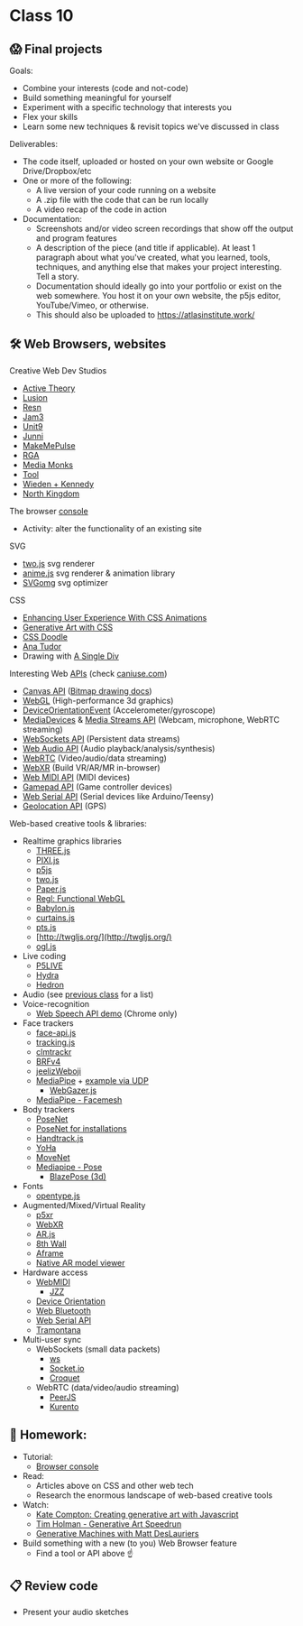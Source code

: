 # Class 10

## 😱 Final projects

Goals:

* Combine your interests (code and not-code)
* Build something meaningful for yourself
* Experiment with a specific technology that interests you
* Flex your skills
* Learn some new techniques & revisit topics we've discussed in class

Deliverables:

* The code itself, uploaded or hosted on your own website or Google Drive/Dropbox/etc
* One or more of the following: 
  * A live version of your code running on a website
  * A .zip file with the code that can be run locally
  * A video recap of the code in action
* Documentation:
  * Screenshots and/or video screen recordings that show off the output and program features
  * A description of the piece (and title if applicable). At least 1 paragraph about what you've created, what you learned, tools, techniques, and anything else that makes your project interesting. Tell a story.
  * Documentation should ideally go into your portfolio or exist on the web somewhere. You host it on your own website, the p5js editor, YouTube/Vimeo, or otherwise.
  * This should also be uploaded to https://atlasinstitute.work/

## 🛠️ Web Browsers, websites

Creative Web Dev Studios

* [Active Theory](https://activetheory.net/)
* [Lusion](https://lusion.co/)
* [Resn](https://resn.co.nz/)
* [Jam3](https://www.jam3.com/)
* [Unit9](https://www.unit9.com/digital)
* [Junni](https://next.junni.co.jp/)
* [MakeMePulse](https://www.makemepulse.com/)
* [RGA](https://www.rga.com/)
* [Media Monks](https://media.monks.com/)
* [Tool](https://toolofna.com/)
* [Wieden + Kennedy](https://wk.com/)
* [North Kingdom](https://www.northkingdom.com/)

The browser [console](https://creative-coding.decontextualize.com/browser-console/)

* Activity: alter the functionality of an existing site

SVG

* [two.js](https://two.js.org/) svg renderer
* [anime.js](https://animejs.com/) svg renderer & animation library
* [SVGomg](https://jakearchibald.github.io/svgomg/) svg optimizer

CSS

* [Enhancing User Experience With CSS Animations](https://stephaniewalter.design/blog/enhancing-user-experience-with-css-animations/)
* [Generative Art with CSS](https://yuanchuan.dev/talk/generative-art-with-css/)
* [CSS Doodle](https://css-doodle.com/)
* [Ana Tudor](https://codepen.io/thebabydino)
* Drawing with [A Single Div](https://a.singlediv.com/)

Interesting Web [APIs](https://developer.mozilla.org/en-US/docs/Web/API) (check [caniuse.com](https://caniuse.com/))

* [Canvas API](https://flaviocopes.com/canvas/) ([Bitmap drawing docs](https://developer.mozilla.org/en-US/docs/Web/API/Canvas_API))
* [WebGL](https://webglfundamentals.org/) (High-performance 3d graphics)
* [DeviceOrientationEvent](https://developers.google.com/web/fundamentals/native-hardware/device-orientation) (Accelerometer/gyroscope)
* [MediaDevices](https://developer.mozilla.org/en-US/docs/Web/API/MediaDevices) & [Media Streams API](https://developer.mozilla.org/en-US/docs/Web/API/Media_Streams_API) (Webcam, microphone, WebRTC streaming)
* [WebSockets API](https://developer.mozilla.org/en-US/docs/Web/API/WebSockets_API) (Persistent data streams)
* [Web Audio API](https://developer.mozilla.org/en-US/docs/Web/API/Web_Audio_API) (Audio playback/analysis/synthesis)
* [WebRTC](https://webrtc.org/) (Video/audio/data streaming)
* [WebXR](https://immersiveweb.dev/) (Build VR/AR/MR in-browser)
* [Web MIDI API](https://www.smashingmagazine.com/2018/03/web-midi-api/) (MIDI devices)
* [Gamepad API](https://developer.mozilla.org/en-US/docs/Web/API/Gamepad_API) (Game controller devices)
* [Web Serial API](https://codelabs.developers.google.com/codelabs/web-serial/) (Serial devices like Arduino/Teensy)
* [Geolocation API](https://developers.google.com/web/fundamentals/native-hardware/user-location) (GPS)

Web-based creative tools & libraries:

* Realtime graphics libraries
  * [THREE.js](http://threejs.org/)
  * [PIXI.js](http://www.pixijs.com/)
  * [p5js](http://p5js.org/)
  * [two.js](https://two.js.org/)
  * [Paper.js](https://paperjs.org/)
  * [Regl: Functional WebGL](http://regl.party/)
  * [Babylon.js](https://www.babylonjs.com/)
  * [curtains.js](https://www.curtainsjs.com/)
  * [pts.js](https://ptsjs.org/)
  * [http://twgljs.org/](http://twgljs.org/)
  * [ogl.js](https://github.com/oframe/ogl)
* Live coding
  * [P5LIVE](https://teddavis.org/p5live/)
  * [Hydra](https://github.com/ojack/hydra)
  * [Hedron](https://github.com/nudibranchrecords/hedron)
* Audio (see [previous class](./class-09.md) for a list)
* Voice-recognition
  * [Web Speech API demo](https://mdn.github.io/web-speech-api/speech-color-changer/) (Chrome only)
* Face trackers
  * [face-api.js](https://github.com/justadudewhohacks/face-api.js)
  * [tracking.js](https://trackingjs.com/)
  * [clmtrackr](https://github.com/auduno/clmtrackr)
  * [BRFv4](https://tastenkunst.github.io/brfv4_javascript_examples/)
  * [jeelizWeboji](https://github.com/jeeliz/jeelizWeboji)
  * [MediaPipe](https://mediapipe.dev/) + [example via UDP](https://github.com/madelinegannon/example-mediapipe-udp)
    * [WebGazer.js](https://webgazer.cs.brown.edu/)
  * [MediaPipe - Facemesh](https://google.github.io/mediapipe/solutions/face_mesh.html)
* Body trackers
  * [PoseNet](https://github.com/tensorflow/tfjs-models/tree/master/posenet)
  * [PoseNet for installations](https://github.com/oveddan/posenet-for-installations)
  * [Handtrack.js](https://github.com/victordibia/handtrack.js)
  * [YoHa](https://github.com/handtracking-io/yoha)
  * [MoveNet](https://blog.tensorflow.org/2021/05/next-generation-pose-detection-with-movenet-and-tensorflowjs.html)
  * [Mediapipe - Pose](https://google.github.io/mediapipe/solutions/pose)
    * [BlazePose (3d)](https://blog.tensorflow.org/2021/08/3d-pose-detection-with-mediapipe-blazepose-ghum-tfjs.html)
* Fonts
  * [opentype.js](https://opentype.js.org/)
* Augmented/Mixed/Virtual Reality
  * [p5xr](https://p5xr.org/#/)
  * [WebXR](https://immersive-web.github.io/webxr/)
  * [AR.js](https://github.com/jeromeetienne/ar.js)
  * [8th Wall](https://www.8thwall.com/)
  * [Aframe](https://aframe.io)
  * [Native AR model viewer](https://cwervo.com/writing/quicklook-web/)
* Hardware access
  * [WebMIDI](https://www.smashingmagazine.com/2018/03/web-midi-api/)
    * [JZZ](https://github.com/jazz-soft/JZZ)
  * [Device Orientation](https://developers.google.com/web/fundamentals/native-hardware/device-orientation)
  * [Web Bluetooth](https://webbluetoothcg.github.io/web-bluetooth/)
  * [Web Serial API](https://wicg.github.io/serial/)
  * [Tramontana](https://tramontana.xyz/)
* Multi-user sync
  * WebSockets (small data packets)
    * [ws](https://www.npmjs.com/package/ws)
    * [Socket.io](https://socket.io)
    * [Croquet](https://www.croquet.io/)
  * WebRTC (data/video/audio streaming)
    * [PeerJS](https://github.com/peers/peerjs)
    * [Kurento](https://doc-kurento.readthedocs.io/en/stable/index.html)

## 📝 Homework:

* Tutorial:
  * [Browser console](https://creative-coding.decontextualize.com/browser-console/)
* Read:
  * Articles above on CSS and other web tech
  * Research the enormous landscape of web-based creative tools
* Watch:
  * [Kate Compton: Creating generative art with Javascript](https://www.youtube.com/watch?v=tJ49bTJ6fbs)
  * [Tim Holman - Generative Art Speedrun](https://www.youtube.com/watch?v=4Se0_w0ISYk)
  * [Generative Machines with Matt DesLauriers](https://www.youtube.com/watch?v=8Uo6zFwSO78)
* Build something with a new (to you) Web Browser feature
  * Find a tool or API above ☝️

## 📋 Review code

* Present your audio sketches
